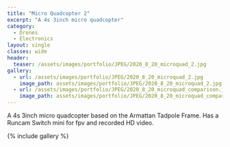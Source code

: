 ```yaml
---
title: "Micro Quadcopter 2"
excerpt: "A 4s 3inch micro quadcopter"
category:
  - Drones
  - Electronics
layout: single
classes: wide
header:
  teaser: /assets/images/portfolio/JPEG/2020_8_20_microquad_2.jpg
gallery:
  - url: /assets/images/portfolio/JPEG/2020_8_20_microquad_2.jpg
    image_path: assets/images/portfolio/JPEG/2020_8_20_microquad_2.jpg
  - url: /assets/images/portfolio/JPEG/2020_8_20_microquad_comparison.jpg
    image_path: assets/images/portfolio/JPEG/2020_8_20_microquad_comparison.jpg
---
```

A 4s 3inch micro quadcopter based on the Armattan Tadpole Frame. Has a Runcam Switch mini for fpv and recorded HD video.

{% include gallery %}
